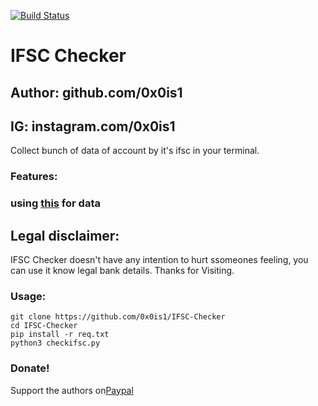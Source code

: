[![Build Status](https://app.bitrise.io/app/2d77b076b2b1520d/status.svg?token=2iEZlQWFpanMDWg8bjJFig)](https://app.bitrise.io/app/2d77b076b2b1520d)
# IFSC Checker
## Author: github.com/0x0is1
## IG: instagram.com/0x0is1

Collect bunch of data of account by it's ifsc in your terminal.

### Features:
### using  <a href="https://ifsc.bankifsccode.com">this</a> for data

## Legal disclaimer:

IFSC Checker doesn't have any intention to hurt ssomeones feeling, you can use it know legal bank details. Thanks for Visiting.

### Usage:
```
git clone https://github.com/0x0is1/IFSC-Checker
cd IFSC-Checker
pip install -r req.txt
python3 checkifsc.py
```

### Donate!
Support the authors on<a href="https://paypal.me/0x0is1?locale.x=en_GB">Paypal</a>
